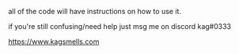 all of the code will have instructions on how to use it.

if you're still confusing/need help just msg me on discord kag#0333

https://www.kagsmells.com
